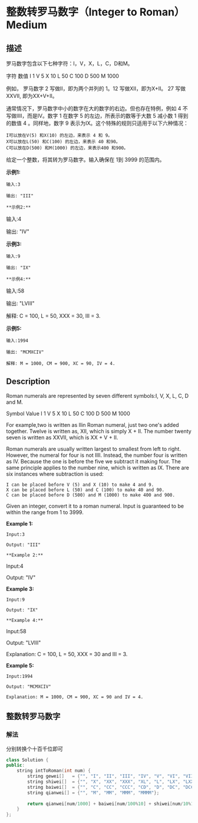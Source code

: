# 整数转罗马数字（Integer to Roman）Medium
## 描述
罗马数字包含以下七种字符：I，V，X，L，C，D和M。

字符          数值
I             1
V             5
X             10
L             50
C             100
D             500
M             1000

例如， 罗马数字 2 写做II，即为两个并列的 1。12 写做XII，即为X+II。 27 写做XXVII, 即为XX+V+II。

通常情况下，罗马数字中小的数字在大的数字的右边。但也存在特例，例如 4 不写做IIII，而是IV。数字 1 在数字 5 的左边，所表示的数等于大数 5 减小数 1 得到的数值 4 。同样地，数字 9 表示为IX。这个特殊的规则只适用于以下六种情况：


	I可以放在V(5) 和X(10) 的左边，来表示 4 和 9。
	X可以放在L(50) 和C(100) 的左边，来表示 40 和90。
	C可以放在D(500) 和M(1000) 的左边，来表示400 和900。


给定一个整数，将其转为罗马数字。输入确保在 1到 3999 的范围内。

**示例1:**
```
输入:3

输出: "III"

**示例2:**
```
输入:4

输出: "IV"

**示例3:**
```
输入:9

输出: "IX"

**示例4:**
```
输入:58

输出: "LVIII"

解释: C = 100, L = 50, XXX = 30, III = 3.


**示例5:**
```
输入:1994

输出: "MCMXCIV"

解释: M = 1000, CM = 900, XC = 90, IV = 4.
```

## Description
Roman numerals are represented by seven different symbols:I, V, X, L, C, D and M.


Symbol       Value
I             1
V             5
X             10
L             50
C             100
D             500
M             1000

For example,two is written as IIin Roman numeral, just two one&#39;s added together. Twelve is written as, XII, which is simply X + II. The number twenty seven is written as XXVII, which is XX + V + II.

Roman numerals are usually written largest to smallest from left to right. However, the numeral for four is not IIII. Instead, the number four is written as IV. Because the one is before the five we subtract it making four. The same principle applies to the number nine, which is written as IX. There are six instances where subtraction is used:


	I can be placed before V (5) and X (10) to make 4 and 9.
	X can be placed before L (50) and C (100) to make 40 and 90.
	C can be placed before D (500) and M (1000) to make 400 and 900.


Given an integer, convert it to a roman numeral. Input is guaranteed to be within the range from 1 to 3999.

**Example 1:**
```
Input:3

Output: "III"

**Example 2:**
```
Input:4

Output: "IV"

**Example 3:**
```
Input:9

Output: "IX"

**Example 4:**
```
Input:58

Output: "LVIII"

Explanation: C = 100, L = 50, XXX = 30 and III = 3.


**Example 5:**
```
Input:1994

Output: "MCMXCIV"

Explanation: M = 1000, CM = 900, XC = 90 and IV = 4.
```


## 整数转罗马数字
### 解法
分别转换个十百千位即可
```c++
class Solution {
public:
    string intToRoman(int num) {
        string gewei[]   = {"", "I", "II", "III", "IV", "V", "VI", "VII", "VIII", "IX"};
        string shiwei[]  = {"", "X", "XX", "XXX", "XL", "L", "LX", "LXX", "LXXX", "XC"};
        string baiwei[]  = {"", "C", "CC", "CCC", "CD", "D", "DC", "DCC", "DCCC", "CM"};
        string qianwei[] = {"", "M", "MM", "MMM", "MMMM"};
        
        return qianwei[num/1000] + baiwei[num/100%10] + shiwei[num/10%10] + gewei[num%10];
    }
};
```